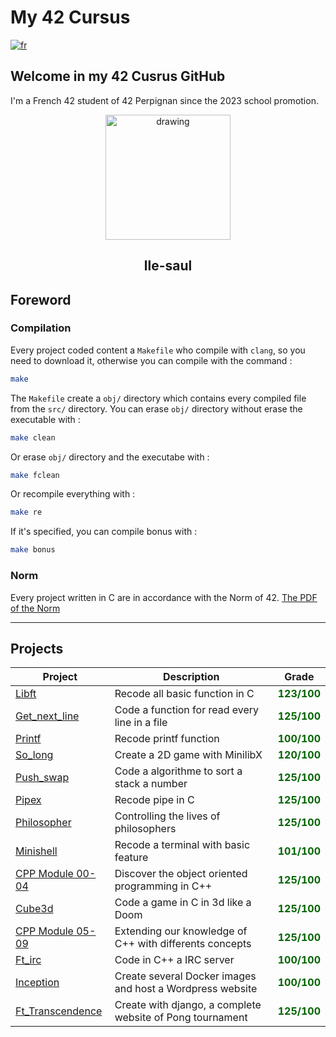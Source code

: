 # My 42 Cursus

[![fr](https://img.shields.io/badge/Langue-fr-blue)](README.fr.md)

## Welcome in my 42 Cusrus GitHub 
I'm a French 42 student of 42 Perpignan since the 2023 school promotion.

<div style="text-align: center;"><img src="https://i.imgur.com/ZkXPVN0.jpg =250x20" alt="drawing" width="200"/><h2> lle-saul</h2></div>

## Foreword

### Compilation

Every project coded content a `Makefile` who compile with `clang`, so you need to download it, otherwise you can compile with the command :
````sh
make
````
The `Makefile` create a `obj/` directory which contains every compiled file from the `src/` directory.
You can erase `obj/` directory without erase the executable with :
````sh
make clean
````
Or erase `obj/` directory and the executabe with :
````sh
make fclean
````
Or recompile everything with :
````sh
make re
````
If it's specified, you can compile bonus with :
````sh
make bonus
````
### Norm
Every project written in C are in accordance with the Norm of 42.
[The PDF of the Norm](https://fr.yohan.world/wp-content/uploads/sites/2/2020/05/norme_42_2.0.1.pdf)

--------

## Projects

| Project | Description | Grade |
| ------- | -------- | ------- |
| [Libft](00-libft/) | Recode all basic function in C | <div style="color: darkgreen; font-weight: bold;"> 123/100 </div> |
| [Get_next_line](01-Get_next_line/) | Code a function for read every line in a file | <div style="color: darkgreen; font-weight: bold;"> 125/100 </div> |
| [Printf](01-printf/) | Recode printf function | <div style="color: darkgreen; font-weight: bold;"> 100/100 </div> |
| [So_long](02-So_long/) | Create a 2D game with MinilibX | <div style="color: darkgreen; font-weight: bold;"> 120/100 </div> |
| [Push_swap](02-Push_swap/) | Code a algorithme to sort a stack a number | <div style="color: darkgreen; font-weight: bold;"> 125/100 </div> |
| [Pipex](02-Pipex/) | Recode pipe in C | <div style="color: darkgreen; font-weight: bold;"> 125/100 </div> |
| [Philosopher](03-Philosopher/) | Controlling the lives of philosophers | <div style="color: darkgreen; font-weight: bold;"> 125/100 </div> |
| [Minishell](03-Minishell/) | Recode a terminal with basic feature | <div style="color: darkgreen; font-weight: bold;"> 101/100 </div> |
| [CPP Module 00-04](04-CPP_Module_00-04/) | Discover the object oriented programming in C++ | <div style="color: darkgreen; font-weight: bold;"> 125/100 </div> |
| [Cube3d](04-Cube3d/) | Code a game in C in 3d like a Doom | <div style="color: darkgreen; font-weight: bold;"> 125/100 </div> |
| [CPP Module 05-09](05-CPP_Module_05-09/) | Extending our knowledge of C++ with differents concepts | <div style="color: darkgreen; font-weight: bold;"> 125/100 </div> |
| [Ft_irc](05-ft_irc/) | Code in C++ a IRC server | <div style="color: darkgreen; font-weight: bold;"> 100/100 </div> |
| [Inception](05-Inception/) | Create several  Docker images and host a Wordpress website  | <div style="color: darkgreen; font-weight: bold;"> 100/100 </div> |
| [Ft_Transcendence](05-Inception/) | Create with django, a complete website of Pong tournament  | <div style="color: darkgreen; font-weight: bold;"> 125/100 </div> |

